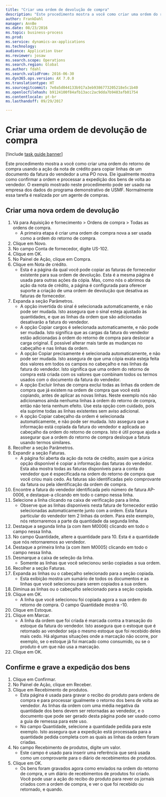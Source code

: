 ```yaml
--- 
title: "Criar uma ordem de devolução de compra"
description: "Este procedimento mostra a você como criar uma ordem do retorno de compra usando a ação da nota de crédito para copiar linhas de um documento da fatura do vendedor a uma PO nova."
author: FrankDahl
manager: AnnBe
ms.date: 08/23/2016
ms.topic: business-process
ms.prod: 
ms.service: dynamics-ax-applications
ms.technology: 
audience: Application User
ms.reviewer: josaw
ms.search.scope: Operations
ms.search.region: Global
ms.author: fdahl
ms.search.validFrom: 2016-06-30
ms.dyn365.ops.version: AX 7.0.0
ms.translationtype: HT
ms.sourcegitcommit: 7e0a5d044133b917a3eb9386773205218e5c1b40
ms.openlocfilehash: b9124100f84afb13acc2ac9dda7b9483afb01754
ms.contentlocale: pt-br
ms.lasthandoff: 09/29/2017

---
```

# <a name="create-a-purchase-return-order"></a>Criar uma ordem de devolução de compra

[!include [task guide banner](../../includes/task-guide-banner.md)]

Este procedimento mostra a você como criar uma ordem do retorno de compra usando a ação da nota de crédito para copiar linhas de um documento da fatura do vendedor a uma PO nova. Ele igualmente mostra como confirmar a ordem e processar a expedição dos bens de volta ao vendedor. O exemplo mostrado neste procedimento pode ser usado na empresa dos dados do programa demonstrativo de USMF. Normalmente essa tarefa é realizada por um agente de compras.


## <a name="create-a-new-purchase-return-order"></a>Criar uma nova ordem de devolução
1. Vá para Aquisição e fornecimento > Ordens de compra > Todas as ordens de compra.
    * A primeira etapa é criar uma ordem de compra nova a ser usada como a ordem do retorno de compra.  
2. Clique em Novo.
3. No campo Conta de fornecedor, digite US-102.
4. Clique em OK.
5. No Painel de Ação, clique em Compra.
6. Clique em Nota de crédito.
    * Esta é a página da qual você pode copiar as faturas de fornecedor existente para sua ordem de devolução. Esta é a mesma página é usada para outras ações da cópia. Mas, como nós o abrimos da ação da nota de crédito, a página é configurada para oferecer suporte a criação de uma ordem de devolução que desativa as faturas de fornecedor.  
7. Expanda a seção Parâmetros.
    * A opção invertida do sinal é selecionada automaticamente, e não pode ser mudada. Isto assegura que o sinal esteja ajustado às quantidades, e que as linhas da ordem que são adicionadas desativarão a fatura do vendedor.  
    * A opção Copiar cargos é selecionada automaticamente, e não pode ser mudada. Isto significa que as cargas da fatura do vendedor estão adicionadas à ordem do retorno de compra para deslocar a carga original. É possível alterar mais tarde as mudanças no cabeçalho e nas linhas da ordem.  
    * A opção Copiar precisamente é selecionada automaticamente, e não pode ser mudada. Isto assegura de que uma cópia exata esteja feita dos valores em todos os campos no cabeçalho e nas linhas da fatura do vendedor. Isto significa que uma ordem do retorno de compra está criada com os valores que combinam todos os termos usados com o documento da fatura do vendedor.  
    * A opção Excluir linhas de compra exclui todas as linhas da ordem de compra que já existem na ordem de compra que você está copiando, antes de aplicar as novas linhas. Neste exemplo nós não adicionamos ainda nenhuma linhas à ordem do retorno de compra, então não teria nenhum efeito. Use esta opção com cuidado, pois ela suprime todas as linhas existentes sem aviso adicional.  
    * A opção Copiar cabeçalho da ordem é selecionada automaticamente, e não pode ser mudada. Isto assegura que a informação está copiada da fatura do vendedor e aplicada ao cabeçalho da ordem do retorno de compra. Isto é útil porque ajuda a assegurar que a ordem do retorno de compra desloque a fatura usando termos similares.  
8. Recolher a seção Parâmetros.
9. Expandir a seção Faturas.
    * A página foi aberta da ação da nota de crédito, assim que a única opção disponível é copiar a informação das faturas do vendedor. Esta aba mostra todas as faturas disponíveis para a conta do vendedor que é especificada na ordem do retorno de compra que você criou mais cedo.   As faturas são identificadas pelo comprovante da fatura ou pela identificação da ordem de compra.  
10. Encontre a fatura do vendedor identificada pelo número de fatura AP-0006, e destaque-a clicando em todo o campo nessa linha.
11. Selecione a linha clicando na caixa de verificação para a linha. 
    * Observe que as linhas disponíveis nesta fatura de fornecedor estão selecionadas automaticamente junto com a ordem. Esta fatura particular do vendedor tem 2 linhas da ordem. Para este exemplo, nós retornaremos a parte da quantidade da segunda linha.  
12. Destaque a segunda linha (a com item M0006) clicando em todo o campo nessa linha.
13. No campo Quantidade, altere a quantidade para 10. Esta é a quantidade que nós retornaremos ao vendedor. 
14. Destaque a primeira linha (a com item M0005) clicando em todo o campo nessa linha.
15. Desmarque a caixa de seleção da linha.
    * Somente as linhas que você selecionou serão copiadas a sua ordem.  
16. Recolher a seção Faturas.
17. Expanda as linhas ou o cabeçalho selecionado para a seção copiada.
    * Esta exibição mostra um sumário de todos os documentos e as linhas que você selecionou para serem copiados a sua ordem.  
18. Diminua as linhas ou o cabeçalho selecionado para a seção copiada.
19. Clique em OK.
    * A linha que você selecionou foi copiada agora a sua ordem do retorno de compra. O campo Quantidade mostra -10.   
20. Clique em Estoque.
21. Clique em Marcar.
    * A linha da ordem que foi criada é marcada contra a transação do estoque da fatura do vendedor. Isto assegura que o estoque que é retornado ao vendedor seja o mesmo estoque que foi recebido deles mais cedo. Há algumas situações onde a marcação não ocorre, por exemplo, se o estoque já foi marcado como consumido, ou se o produto é um que não usa a marcação.  
22. Clique em OK.

## <a name="confirm-and-record-the-shipment-of-goods"></a>Confirme e grave a expedição dos bens
1. Clique em Confirmar.
2. No Painel de Ação, clique em Receber.
3. Clique em Recebimento de produtos.
    * Esta página é usada para gravar o recibo do produto para ordens de compra e para processar igualmente o retorno dos bens de volta ao vendedor. As linhas da ordem com uma média negativa da quantidade dos bens devem ser retornadas ao vendedor, e o documento que pode ser gerado desta página pode ser usado como a guia de remessa para este uso.   
    * No campo Quantidade, selecione a quantidade pedida para este exemplo.   Isto assegura que a expedição está processada para a quantidade pedida completa com as quais as linhas da ordem foram criadas.   
4. No campo Recebimento de produtos, digite um valor.
    * Este campo é usado para inserir uma referência que será usada como um comprovante para o diário de recebimentos de produtos.  
5. Clique em OK.
    * Os bens foram gravados agora como enviados na ordem do retorno de compra, e um diário de recebimentos de produtos foi criado. Você pode usar a ação do recibo do produto para rever os jornais criados com a ordem de compra, e ver o que foi recebido ou retornado, e quando.  


